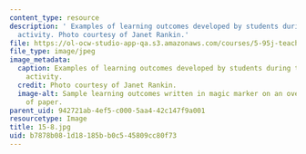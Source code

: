 ```yaml
---
content_type: resource
description: ' Examples of learning outcomes developed by students during the in-class
  activity. Photo courtesy of Janet Rankin.'
file: https://ol-ocw-studio-app-qa.s3.amazonaws.com/courses/5-95j-teaching-college-level-science-and-engineering-fall-2015/b7878b081d18185bb0c545809cc80f73_15-8.jpg
file_type: image/jpeg
image_metadata:
  caption: Examples of learning outcomes developed by students during the in-class
    activity.
  credit: Photo courtesy of Janet Rankin.
  image-alt: Sample learning outcomes written in magic marker on an oversized sheet
    of paper.
parent_uid: 942721ab-4ef5-c000-5aa4-42c147f9a001
resourcetype: Image
title: 15-8.jpg
uid: b7878b08-1d18-185b-b0c5-45809cc80f73
---
```

